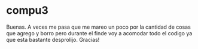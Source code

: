 # compu3
Buenas. A veces me pasa que me mareo un poco por la cantidad de cosas que agrego y borro pero durante el finde voy a acomodar todo el codigo ya que esta bastante desprolijo. Gracias!
